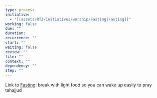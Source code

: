 ```yaml
---
type: process
initiative:
  - "[[assets/RTJ/Initiatives/worship/Fasting|Fasting]]"
working: false
due: ""
duration: 
recurrence: ""
start: ""
waiting: false
review: ""
file: ""
context: ""
dependency: ""
step: ""
---
```


Link to [Fasting](assets/RTJ/Initiatives/worship/Fasting.md): break with light food so you can wake up easily to pray tahajjud
